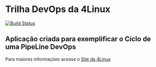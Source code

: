 # Trilha DevOps da 4Linux

<!-- Altere a Flag abaixo com sua URL do Travis -->
[![Build Status](https://travis-ci.org/vinnilemos21/DevOpsLab-HelloWorld.svg?branch=master)](https://travis-ci.org/vinnilemos21/DevOpsLab-HelloWorld)

## Aplicação criada para exemplificar o Ciclo de uma PipeLine DevOps


Para maiores informações acesse o [Site da 4Linux](https://www.4linux.com.br/cursos/devops)